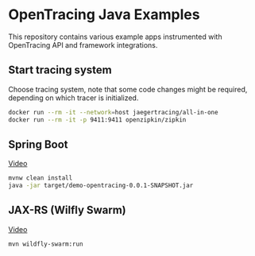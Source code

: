 # OpenTracing Java Examples

This repository contains various example apps instrumented with OpenTracing API and framework integrations.

## Start tracing system
Choose tracing system, note that some code changes might be required, depending on which tracer is initialized.

```bash
docker run --rm -it --network=host jaegertracing/all-in-one
docker run --rm -it -p 9411:9411 openzipkin/zipkin
```

## Spring Boot
[Video](https://youtu.be/RvCcWltMY7U)

```bash
mvnw clean install
java -jar target/demo-opentracing-0.0.1-SNAPSHOT.jar
```

## JAX-RS (Wilfly Swarm)
[Video](https://youtu.be/gVwLenPH8SY)

```bash
mvn wildfly-swarm:run
```
